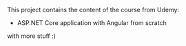 This project contains the content of the course from Udemy:

- ASP.NET Core application with Angular from scratch

with more stuff :)